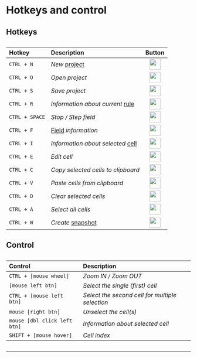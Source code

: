 # Hotkeys and control

##   

## Hotkeys

##  

##   
 
 | Hotkey | Description | Button |
 | :--- | :--- | :----: |
 | `CTRL + N` | *New* [project](doc3_en.md) | <img src="qrc:/resources/img/asterisk.svg" height="30"/> | 
 | `CTRL + O` | *Open project* | <img src="qrc:/resources/img/open_folder.svg" height="30"/> |
 | `CTRL + S` | *Save project* | <img src="qrc:/resources/img/save.svg" height="30"/> |
 | `CTRL + R` | *Information about current* [rule](doc5_en.md) | <img src="qrc:/resources/img/info.svg" height="30"/> |
 | `CTRL + SPACE` | *Stop / Step field* | <img src="qrc:/resources/img/step_stop.svg" height="30"/> |
 | `CTRL + F` | [Field](doc5_en.md) *information* | <img src="qrc:/resources/img/field.svg" height="30"/> |
 | `CTRL + I` | *Information about selected* [cell](doc4_en.md) | <img src="qrc:/resources/img/cell.svg" height="30"/> | 
 | `CTRL + E` | *Edit cell* | <img src="qrc:/resources/img/edit.svg" height="30"/> | 
 | `CTRL + C` | *Copy selected cells to clipboard* | <img src="qrc:/resources/img/copy.svg" height="30"/> |
 | `CTRL + V` | *Paste cells from clipboard* | <img src="qrc:/resources/img/paste.svg" height="30"/> |
 | `CTRL + D` | *Clear selected cells* | <img src="qrc:/resources/img/delete.svg" height="30"/> |
 | `CTRL + A` | *Select all cells* | <img src="qrc:/resources/img/select_all.svg" height="30"/> |
 | `CTRL + W` | *Create* [snapshot](doc2_en.md) | <img src="qrc:/resources/img/check.svg" height="30"/> |

##   

## Control 

##   

##   
  
 | Control | Description |
 | :---- | :---- |
 | `CTRL + [mouse wheel]` | *Zoom IN / Zoom OUT* | 
 | `[mouse left btn]` | *Select the single (first) cell* | 
 | `CTRL + [mouse left btn]` | *Select the second cell for multiple selection* | 
 | `mouse [right btn]` | *Unselect the cell(s)* | 
 | `mouse [dbl click left btn]` | *Information about selected cell* |  
 | `SHIFT + [mouse hover]` | *Cell index* |   
 
##    

 ---

